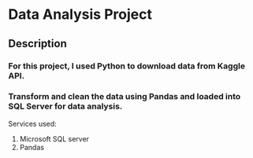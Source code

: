 # **Data Analysis Project**

## Description

### For this project, I used Python to download data from Kaggle API. 
### Transform and clean the data using Pandas and loaded into SQL Server for data analysis.

Services used:
1. Microsoft SQL server
2. Pandas
